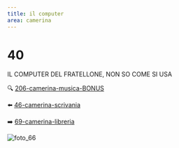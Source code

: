 ```yaml
---
title: il computer
area: camerina
---
```

# 40
IL COMPUTER DEL FRATELLONE, NON SO COME SI USA

🔍 [206-camerina-musica-BONUS](206-camerina-musica-BONUS.md)

⬅️ [46-camerina-scrivania](46-camerina-scrivania.md)

➡️ [69-camerina-libreria](69-camerina-libreria.md)

![foto_66](_assets/preview_color/foto_66.jpg)